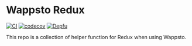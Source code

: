 # Wappsto Redux

[![CI](https://github.com/Wappsto/wappsto-redux/actions/workflows/main.yaml/badge.svg)](https://github.com/Wappsto/wappsto-redux/actions/workflows/main.yaml)
[![codecov](https://codecov.io/gh/Wappsto/wappsto-redux/branch/master/graph/badge.svg?token=JBORNYWB1E)](https://codecov.io/gh/Wappsto/wappsto-redux)
[![Depfu](https://badges.depfu.com/badges/b431570e487d01543481608a984a4232/overview.svg)](https://depfu.com/github/Wappsto/wappsto-redux?project_id=33976)

This repo is a collection of helper function for Redux when using Wappsto.